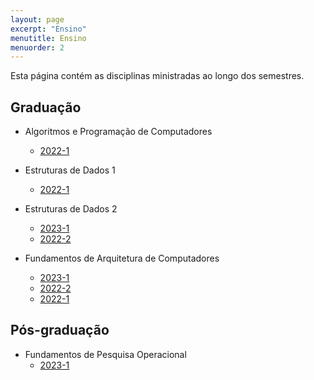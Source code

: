 ```yaml
---
layout: page
excerpt: "Ensino"
menutitle: Ensino
menuorder: 2
---
```


Esta página contém as disciplinas ministradas ao longo dos semestres.

## Graduação

* Algoritmos e Programação de Computadores
  + [2022-1](apc-2022-1)

* Estruturas de Dados 1
  + [2022-1](eda-2022-1)

* Estruturas de Dados 2
  + [2023-1](eda2-2023-1)
  + [2022-2](eda2-2022-2)

* Fundamentos de Arquitetura de Computadores
  + [2023-1](fac-2023-1)
  + [2022-2](fac-2022-2)
  + [2022-1](fac-2022-1)

## Pós-graduação

* Fundamentos de Pesquisa Operacional
  + [2023-1](fpo-2023-1)
